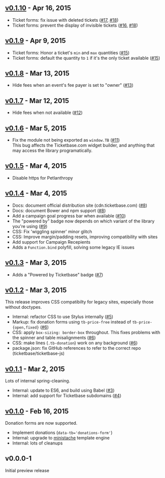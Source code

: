 ## [v0.1.10] - Apr 16, 2015

* Ticket forms: fix issue with deleted tickets ([#17], [#18])
* Ticket forms: prevent the display of invisible tickets ([#16], [#18])

## [v0.1.9] - Apr 9, 2015

* Ticket forms: Honor a ticket's `min` and `max` quantities ([#15])
* Ticket forms: default the quantity to `1` if it's the only ticket available ([#15])

## [v0.1.8] - Mar 13, 2015

* Hide fees when an event's fee payer is set to "owner" ([#13])

## [v0.1.7] - Mar 12, 2015

* Hide fees when not available ([#12])

## [v0.1.6] - Mar 5, 2015

 * Fix the module not being exported as `window.TB` ([#11])<br>
   This bug affects the Ticketbase.com widget builder, and anything that may access the library programatically.

## [v0.1.5] - Mar 4, 2015

 * Disable https for Petlanthropy

## [v0.1.4] - Mar 4, 2015

 * Docs: document official distribution site (cdn.ticketbase.com) ([#8])
 * Docs: document Bower and npm support ([#8])
 * Add a campaign goal progress bar when available ([#10])
 * The "powered by" badge now depends on which variant of the library you're using ([#9])
 * CSS: Fix 'wiggling spinner' minor glitch
 * CSS: Improve margin/padding resets, improving compatibility with sites
 * Add support for Campaign Recepients
 * Adds a `Function.bind` polyfill, solving some legacy IE issues

## [v0.1.3] - Mar 3, 2015

 * Adds a "Powered by Ticketbase" badge ([#7])

## [v0.1.2] - Mar 3, 2015

This release improves CSS compatibilty for legacy sites, especially those without doctypes.

 * Internal: refactor CSS to use Stylus internally ([#5])
 * Markup: fix donation forms using `tb-price-free` instead of `tb-price-{open,fixed}` ([#6])
 * CSS: apply `box-sizing: border-box` throughout. This fixes problems with the spinner and table misalignments ([#6])
 * CSS: make lines (`.tb-donation`) work on any background ([#6])
 * package.json: fix GitHub references to refer to the correct repo (ticketbase/ticketbase-js)

## [v0.1.1] - Mar 2, 2015

Lots of internal spring-cleaning.

 * Internal: update to ES6, and build using Babel ([#3])
 * Internal: add support for Ticketbase subdomains ([#4])

## [v0.1.0] - Feb 16, 2015

Donation forms are now supported.

 * Implement donations (`data-tb='donations-form'`)
 * Internal: upgrade to [ministache](https://www.npmjs.com/package/ministache) template engine
 * Internal: lots of cleanups

## v0.0.0-1

Initial preview release

[#3]: https://github.com/ticketbase/ticketbase-js/issues/3
[#4]: https://github.com/ticketbase/ticketbase-js/issues/4
[#5]: https://github.com/ticketbase/ticketbase-js/issues/5
[#6]: https://github.com/ticketbase/ticketbase-js/issues/6
[#7]: https://github.com/ticketbase/ticketbase-js/issues/7
[#8]: https://github.com/ticketbase/ticketbase-js/issues/8
[#9]: https://github.com/ticketbase/ticketbase-js/issues/9
[#10]: https://github.com/ticketbase/ticketbase-js/issues/10
[#11]: https://github.com/ticketbase/ticketbase-js/issues/11
[#12]: https://github.com/ticketbase/ticketbase-js/issues/12
[#13]: https://github.com/ticketbase/ticketbase-js/issues/13
[#14]: https://github.com/ticketbase/ticketbase-js/issues/14
[#15]: https://github.com/ticketbase/ticketbase-js/issues/15
[#16]: https://github.com/ticketbase/ticketbase-js/issues/16
[#17]: https://github.com/ticketbase/ticketbase-js/issues/17
[#18]: https://github.com/ticketbase/ticketbase-js/issues/18
[v0.1.10]: https://github.com/ticketbase/ticketbase-js/compare/v0.1.9...v0.1.10
[v0.1.9]: https://github.com/ticketbase/ticketbase-js/compare/v0.1.8...v0.1.9
[v0.1.8]: https://github.com/ticketbase/ticketbase-js/compare/v0.1.7...v0.1.8
[v0.1.7]: https://github.com/ticketbase/ticketbase-js/compare/v0.1.6...v0.1.7
[v0.1.6]: https://github.com/ticketbase/ticketbase-js/compare/v0.1.5...v0.1.6
[v0.1.5]: https://github.com/ticketbase/ticketbase-js/compare/v0.1.4...v0.1.5
[v0.1.4]: https://github.com/ticketbase/ticketbase-js/compare/v0.1.3...v0.1.4
[v0.1.3]: https://github.com/ticketbase/ticketbase-js/compare/v0.1.2...v0.1.3
[v0.1.2]: https://github.com/ticketbase/ticketbase-js/compare/v0.1.1...v0.1.2
[v0.1.1]: https://github.com/ticketbase/ticketbase-js/compare/v0.1.0...v0.1.1
[v0.1.0]: https://github.com/ticketbase/ticketbase-js/compare/v0.0.0-1...v0.1.0
